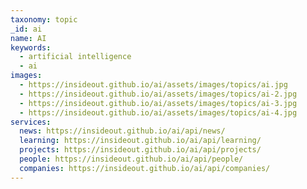 ```yaml
---
taxonomy: topic
_id: ai
name: AI
keywords:
  - artificial intelligence
  - ai
images:
  - https://insideout.github.io/ai/assets/images/topics/ai.jpg
  - https://insideout.github.io/ai/assets/images/topics/ai-2.jpg
  - https://insideout.github.io/ai/assets/images/topics/ai-3.jpg
  - https://insideout.github.io/ai/assets/images/topics/ai-4.jpg
services:
  news: https://insideout.github.io/ai/api/news/
  learning: https://insideout.github.io/ai/api/learning/
  projects: https://insideout.github.io/ai/api/projects/
  people: https://insideout.github.io/ai/api/people/
  companies: https://insideout.github.io/ai/api/companies/
---
```

